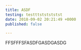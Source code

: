 ```yaml
---
title: ASDF
testing: testttststststst
date: 2018-09-02 20:21:49 +0000
published: false

---
```

FFSFFFSFASDFGASDGASDG